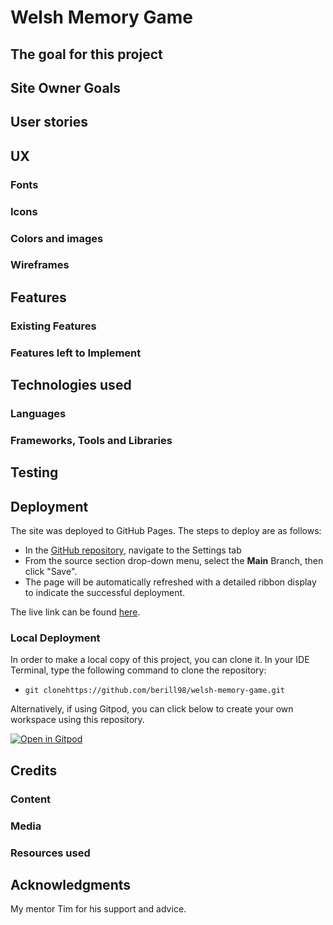 # Welsh Memory Game

## The goal for this project
## Site Owner Goals
## User stories

## UX
### Fonts
### Icons
### Colors and images
### Wireframes

## Features
### Existing Features
### Features left to Implement

## Technologies used
### Languages
### Frameworks, Tools and Libraries

## Testing

## Deployment

The site was deployed to GitHub Pages. The steps to deploy are as follows: 
  - In the [GitHub repository](https://github.com/berill98/welsh-memory-game), navigate to the Settings tab 
  - From the source section drop-down menu, select the **Main** Branch, then click "Save".
  - The page will be automatically refreshed with a detailed ribbon display to indicate the successful deployment.

  The live link can be found [here](https://berill98.github.io/welsh-memory-game/).

### Local Deployment

In order to make a local copy of this project, you can clone it. In your IDE Terminal, type the following command to clone the repository:

- `git clonehttps://github.com/berill98/welsh-memory-game.git`

Alternatively, if using Gitpod, you can click below to create your own workspace using this repository.

[![Open in Gitpod](https://gitpod.io/button/open-in-gitpod.svg)](https://gitpod.io/#https://github.com/berill98/welsh-memory-game)

## Credits
### Content
### Media
### Resources used

## Acknowledgments

My mentor Tim for his support and advice.